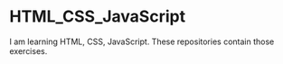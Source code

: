 # HTML_CSS_JavaScript
I am learning HTML, CSS, JavaScript. These repositories contain those exercises.
